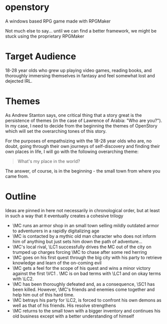 openstory
=========

A windows based RPG game made with RPGMaker

Not much else to say... until we can find a better framework, we might be stuck using the proprietary RPGMaker

Target Audience
=
18-28 year olds who grew up playing video games, reading books, and thoroughly immersing themselves in fantasy and feel somewhat lost and dejected IRL.


Themes
=
As Andrew Stanton says, one critical thing that a story great is the persistence of themes (in the case of Lawrence of Arabia: "Who are you?"). In my case, I need to decide from the beginning the themes of OpenStory which will set the overarching tones of this story.

For the purposes of empathsizing with the 18-28 year olds who are, no doubt, going through their own journeys of self-discovery and finding their own places in life, I will go with the following overarching theme:

  > What's my place in the world?

The answer, of course, is in the beginning - the small town from where you came from.

Outline
=
Ideas are pinned in here not necessarily in chronological order, but at least in such a way that it eventually creates a cohesive trilogy

* \MC runs an armor shop in an small town selling mildly outdated armor to adventurers in a rapidly digitalizing age
* \MC is contacted by a mythic old man character who does not inform him of anything but just sets him down the path of adventure...
* \MC's local rival, \LC1 successfully drives the MC out of the city on trumped up charges forcing \MC to chase after some red herring
* \MC goes on his first quest through the big city with his party to retrieve knowledge and learn of the on-coming evil
* \MC gets a feel for the scope of his quest and wins a minor victory against the first \VC1 . \MC is on bad terms with \LC1 and on okay terms with \LC2.
* \MC has been thoroughly defeated and, as a consequence, \SC1 has been killed. However, \MC's friends and enemies come together and help him out of this hard time.
* \MC betrays his party for \LC2, is forced to confront his own demons as well as that of his friends. His resolve strengthens
* \MC returns to the small town with a bigger inventory and continues his old business except with a better understanding of himself 


